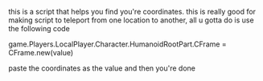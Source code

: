 this is a script that helps you find you're coordinates. this is really good for making script to teleport from one location to another, all u gotta do is use the following code

game.Players.LocalPlayer.Character.HumanoidRootPart.CFrame = CFrame.new(value)

paste the coordinates as the value and then you're done
